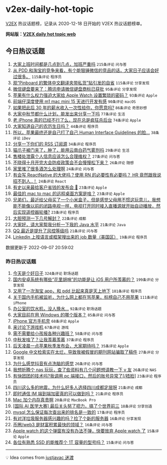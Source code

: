 # v2ex-daily-hot-topic

[V2EX](https://www.v2ex.com/) 热议话题榜，记录从 2020-12-18 日开始的 V2EX 热议话题榜单。

**网站版：[V2EX daily hot topic web](https://boojack.github.io/v2ex-daily-hot-topic-web/)**

## 今日热议话题

<!-- TODAY BEGIN -->

1. [大家上班时间都是几点到几点，加班严重吗](https://www.v2ex.com/t/878246) `215条评论` `问与答`
1. [从 PDD 和淘宝的竞争来看，有个能狠锤微信的竞品的话，大家日子应该会好过很多。](https://www.v2ex.com/t/878265) `115条评论` `程序员`
1. [观“Pinboard 的繁体中文翻译夹带私货”贴引发的自省](https://www.v2ex.com/t/878241) `115条评论` `分享发现`
1. [微信键盘要来了：腾讯申请微信键盘商标已获批](https://www.v2ex.com/t/878277) `95条评论` `分享发现`
1. [苹果有什么权力强迫大家给 Apple Watch 设置繁琐的密码？](https://www.v2ex.com/t/878261) `93条评论` `Apple`
1. [前端仔深度使用 m1 mac mini 15 天进行开发有感](https://www.v2ex.com/t/878390) `90条评论` `macOS`
1. [如果把此后 30 年的薪水收入一次性给你，你愿意吗?](https://www.v2ex.com/t/878351) `86条评论` `奇思妙想`
1. [大家中秋节都什么计划，能发出来分享一下吗](https://www.v2ex.com/t/878287) `77条评论` `生活`
1. [老 iPhone 真的已经不行了么，现在总是疯狂杀后台](https://www.v2ex.com/t/878283) `74条评论` `Apple`
1. [大家知道自己的农历生日吗？](https://www.v2ex.com/t/878428) `44条评论` `程序员`
1. [所以，苹果最终还是自己打了自己 Human Interface Guidelines 的脸…](https://www.v2ex.com/t/878488) `38条评论` `iDev`
1. [分享一下你们的 RSS 订阅源](https://www.v2ex.com/t/878233) `34条评论` `程序员`
1. [猫爪子被门夹了，肿了，能用云南白药气雾剂吗](https://www.v2ex.com/t/878414) `29条评论` `生活`
1. [售楼处泄露个人信息应该怎么合理维权？](https://www.v2ex.com/t/878379) `27条评论` `问与答`
1. [不晓得十月开完大会防疫政策会不会慢慢松下来？](https://www.v2ex.com/t/878339) `26条评论` `随想`
1. [家里堆了很多酒怎么处理啊](https://www.v2ex.com/t/878417) `24条评论` `问与答`
1. [有会写 ReactNative 的大佬吗？使用 RN 的必要性有必要吗？ HR 竟然跟我说招不到人..！](https://www.v2ex.com/t/878321) `24条评论` `React`
1. [有史以来最给客户省钱的发布会 🐶](https://www.v2ex.com/t/878489) `23条评论` `Apple`
1. [最佳的 mac to mac 的远程桌面方案是啥？](https://www.v2ex.com/t/878326) `23条评论` `Apple`
1. [兄弟们，最近给父母买了一个小米盒子，但是感觉父母用不惯这玩意儿，我想能不能像以前的闭路电视一样，电视打开同时接入直播源就开始自动播放，然后实现遥控器轮播?](https://www.v2ex.com/t/878311) `23条评论` `程序员`
1. [大胆预测一下几号解封？](https://www.v2ex.com/t/878316) `22条评论` `成都`
1. [大家好，请大家帮我分析一下我的 Java 水平](https://www.v2ex.com/t/878435) `21条评论` `Java`
1. [QQ 最近是提升了风控等级吗](https://www.v2ex.com/t/878247) `21条评论` `问与答`
1. [Linkedin 上按语言或框架搜出来的 job 数量（美国区）](https://www.v2ex.com/t/878328) `19条评论` `程序员`

数据更新于 2022-09-07 20:59:02

<!-- TODAY END -->

### 昨日热议话题

<!-- YESTERDAY BEGIN -->

1. [今天是个好日子](https://www.v2ex.com/t/877973) `324条评论` `职场话题`
1. [国内安卓系统有哪些“花里胡哨”的功能是让 iOS 用户所羡慕的？](https://www.v2ex.com/t/877975) `199条评论` `分享发现`
1. [又用了一次淘宝 app，和 pdd 比起来真是天上地下](https://www.v2ex.com/t/877970) `181条评论` `程序员`
1. [关于国内手机被监听，为什么网上都在骂苹果，标榜自己不用苹果](https://www.v2ex.com/t/877994) `111条评论` `iPhone`
1. [办公室的饮水机，没人换水...](https://www.v2ex.com/t/877999) `92条评论` `职场话题`
1. [大家目前在用 Windows 的哪个版本？](https://www.v2ex.com/t/877983) `85条评论` `问与答`
1. [iPhone 官方手机壳](https://www.v2ex.com/t/878028) `68条评论` `Apple`
1. [来讨论下游戏机](https://www.v2ex.com/t/877964) `67条评论` `游戏`
1. [需不需要给小孩报各种兴趣班？](https://www.v2ex.com/t/877966) `58条评论` `问与答`
1. [中秋发啥了？让我羡慕羡慕](https://www.v2ex.com/t/878053) `37条评论` `程序员`
1. [后天凌晨一点苹果秋季发布会，大家期待吗？](https://www.v2ex.com/t/878183) `35条评论` `Apple`
1. [Google 中文检索实在太烂，导致我被假冒的期刊网站骗取了稿件](https://www.v2ex.com/t/878002) `27条评论` `分享发现`
1. [为什么感觉抖音有点洗脑的感觉](https://www.v2ex.com/t/878121) `26条评论` `问与答`
1. [我想折腾个 nas 玩玩，查了些资料有几个问题想请教一下 v 友](https://www.v2ex.com/t/878078) `26条评论` `NAS`
1. [有快团团的技术吗?我调用 pc 端接口，然后的账号异常了[/捂脸]](https://www.v2ex.com/t/878094) `23条评论` `程序员`
1. [四川这么多的地震，为什么好多人选择四川成都定居呀](https://www.v2ex.com/t/878130) `21条评论` `成都`
1. [即时通信 IM 端到端加密真的可以做到吗？](https://www.v2ex.com/t/878035) `21条评论` `程序员`
1. [Mac 加个内存真贵啊](https://www.v2ex.com/t/878180) `20条评论` `MacBook Pro`
1. [[国际 AI 医学大赛] 最后关头努了把力，搞了个世界前三](https://www.v2ex.com/t/878193) `18条评论` `分享创造`
1. [mysql 怎么保证每次查出来的排名是一致的](https://www.v2ex.com/t/878109) `17条评论` `程序员`
1. [有对洋垃圾服务器感兴趣的吗？捡了个新的服务器](https://www.v2ex.com/t/878111) `16条评论` `分享发现`
1. [币圈/web3 是财富积累最快的领域？](https://www.v2ex.com/t/877974) `16条评论` `问与答`
1. [Apple watch 的这个弹窗有没有办法不弹，快要放弃 Apple watch 了](https://www.v2ex.com/t/878139) `15条评论` `Apple`
1. [各位有熟悉 SSD 的能推荐个 1T 容量的型号吗？](https://www.v2ex.com/t/878118) `15条评论` `问与答`

<!-- YESTERDAY END -->

---

💡 Idea comes from [justjavac 迷渡](https://github.com/justjavac/)

